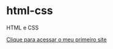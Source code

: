 # html-css
HTML e CSS

 <a href="https://gabrielemaciel.github.io/html-css/desafios/de010/android.html">Clique para acessar o meu primeiro site</a>